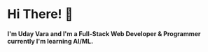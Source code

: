 <h1>Hi There! 👋</h1>
<h4>I'm Uday Vara and I'm a Full-Stack Web Developer & Programmer currently I'm learning AI/ML.</h4>


